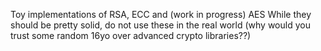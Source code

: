 Toy implementations of RSA, ECC and (work in progress) AES
While they should be pretty solid, do not use these in the real world (why would you trust some random 16yo over advanced crypto libraries??)

